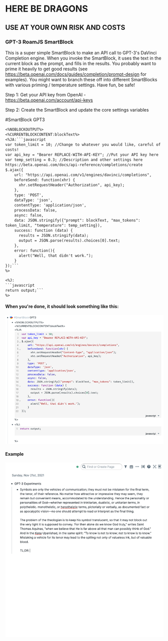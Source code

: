 # HERE BE DRAGONS

## **USE AT YOUR OWN RISK AND COSTS**

### GPT-3 RoamJS SmartBlock

This is a super simple SmartBlock to make an API call to GPT-3's DaVinci Completion engine. When you invoke the SmartBlock, it uses the text in the current block as the prompt, and fills in the results. You probably want to prime it heavily to get good results (see https://beta.openai.com/docs/guides/completion/prompt-design for examples). You might want to branch these off into different SmartBlocks with various priming / temperature settings. Have fun, be safe!

Step 1: Get your API key from OpenAI - https://beta.openai.com/account/api-keys

Step 2: Create the SmartBlock and update the core settings variables

#SmartBlock GPT3

```
<%NOBLOCKOUTPUT%>
<%CURRENTBLOCKCONTENT:blockText%>
<%JA:```javascript
var token_limit = 10; //Change to whatever you would like, careful of costs!
var api_key = "Bearer REPLACE-WITH-API-KEY"; //Put your API key here
var temp_setting = 0.3; //Description and other settings here https://beta.openai.com/docs/api-reference/completions/create
$.ajax({
    url: "https://api.openai.com/v1/engines/davinci/completions",
    beforeSend: function(xhr) { 
      xhr.setRequestHeader("Authorization", api_key);
    },
    type: 'POST',
    dataType: 'json',
    contentType: 'application/json',
    processData: false,
    async: false,
    data: JSON.stringify({"prompt": blockText, "max_tokens": token_limit, "temperature": temp_setting}),
    success: function (data) {
      results = JSON.stringify(data);
      output = JSON.parse(results).choices[0].text;
    },
    error: function(){
      alert("Well, that didn't work.");
    }
});```
%>
```

```
<%J:
```javascript
return output;```
%>
```

#### When you're done, it should look something like this:

![](https://github.com/abhayprasanna/abhayprasanna.github.io/blob/master/gpt3/GPT-3%20SmartBlock%20Screenshot.png?raw=true)

#### Example

![](https://github.com/abhayprasanna/abhayprasanna.github.io/blob/master/gpt3/gpt3.gif)
